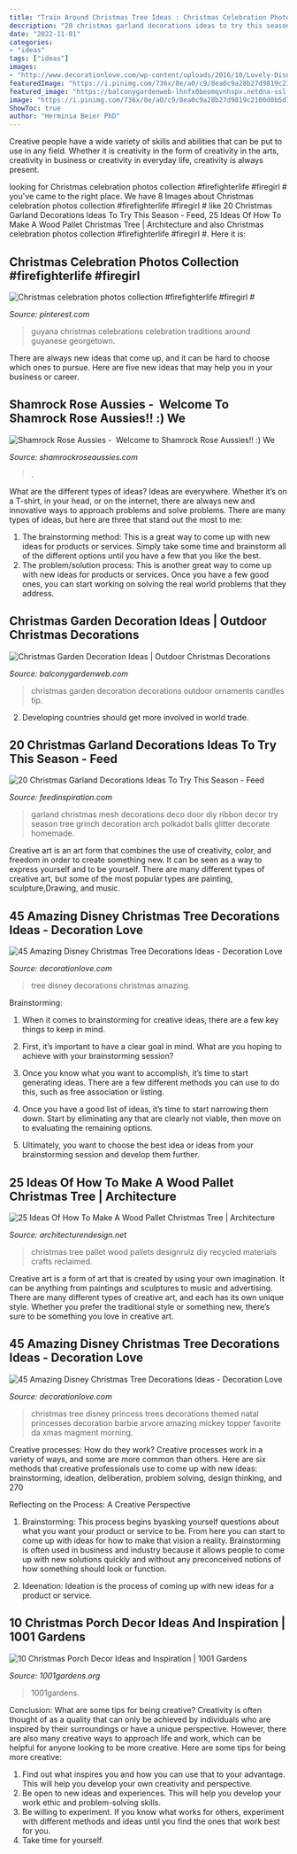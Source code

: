 ```yaml
---
title: "Train Around Christmas Tree Ideas : Christmas Celebration Photos Collection #firefighterlife #firegirl #"
description: "20 christmas garland decorations ideas to try this season"
date: "2022-11-01"
categories:
- "ideas"
tags: ["ideas"]
images:
- "http://www.decorationlove.com/wp-content/uploads/2016/10/Lovely-Disney-Chirstmas-Tree-Design.jpg"
featuredImage: "https://i.pinimg.com/736x/8e/a0/c9/8ea0c9a28b27d9819c2100d0b5d7384a--guyana-christmas-traditions.jpg"
featured_image: "https://balconygardenweb-lhnfx0beomqvnhspx.netdna-ssl.com/wp-content/uploads/2015/12/garden-christmas-decoration-1_mini.jpg"
image: "https://i.pinimg.com/736x/8e/a0/c9/8ea0c9a28b27d9819c2100d0b5d7384a--guyana-christmas-traditions.jpg"
ShowToc: true
author: "Herminia Beier PhD"
---
```



Creative people have a wide variety of skills and abilities that can be put to use in any field. Whether it is creativity in the form of creativity in the arts, creativity in business or creativity in everyday life, creativity is always present.

	

		
looking for Christmas celebration photos collection #firefighterlife #firegirl # you've came to the right place. We have 8 Images about Christmas celebration photos collection #firefighterlife #firegirl # like 20 Christmas Garland Decorations Ideas To Try This Season - Feed, 25 Ideas Of How To Make A Wood Pallet Christmas Tree | Architecture and also Christmas celebration photos collection #firefighterlife #firegirl #. Here it is:
		
    
## Christmas Celebration Photos Collection #firefighterlife #firegirl #

<img loading=lazy src="https://i.pinimg.com/736x/8e/a0/c9/8ea0c9a28b27d9819c2100d0b5d7384a--guyana-christmas-traditions.jpg" onerror="this.onerror=null;this.src='https://tse3.mm.bing.net/th?id=OIP.w9kI2eZq-s2qGokmFGcFawHaE-&amp;pid=15.1';" alt="Christmas celebration photos collection #firefighterlife #firegirl #">

_Source: pinterest.com_

>guyana christmas celebrations celebration traditions around guyanese georgetown. 

	

There are always new ideas that come up, and it can be hard to choose which ones to pursue. Here are five new ideas that may help you in your business or career.

    
## Shamrock Rose Aussies - ﻿﻿﻿ Welcome To Shamrock Rose Aussies!! :) We

<img loading=lazy src="http://shamrockroseaussies.com/yahoo_site_admin/assets/images/DSC_0296.114214106_std.jpg" onerror="this.onerror=null;this.src='https://tse4.mm.bing.net/th?id=OIP.um2zJdqZFnwdoex8ekB5jgHaEV&amp;pid=15.1';" alt="Shamrock Rose Aussies - ﻿﻿﻿ Welcome to Shamrock Rose Aussies!! :) We">

_Source: shamrockroseaussies.com_

>. 

	

What are the different types of ideas?
Ideas are everywhere. Whether it’s on a T-shirt, in your head, or on the internet, there are always new and innovative ways to approach problems and solve problems. 
There are many types of ideas, but here are three that stand out the most to me: 
1. The brainstorming method: This is a great way to come up with new ideas for products or services. Simply take some time and brainstorm all of the different options until you have a few that you like the best.
2. The problem/solution process: This is another great way to come up with new ideas for products or services. Once you have a few good ones, you can start working on solving the real world problems that they address. 

    
## Christmas Garden Decoration Ideas | Outdoor Christmas Decorations

<img loading=lazy src="https://balconygardenweb-lhnfx0beomqvnhspx.netdna-ssl.com/wp-content/uploads/2015/12/garden-christmas-decoration-1_mini.jpg" onerror="this.onerror=null;this.src='https://tse2.mm.bing.net/th?id=OIP.TR2PZMfUVvHiEKOQKLEmkwHaJ4&amp;pid=15.1';" alt="Christmas Garden Decoration Ideas | Outdoor Christmas Decorations">

_Source: balconygardenweb.com_

>christmas garden decoration decorations outdoor ornaments candles tip. 

	

2. Developing countries should get more involved in world trade.

    
## 20 Christmas Garland Decorations Ideas To Try This Season - Feed

<img loading=lazy src="http://feedinspiration.com/wp-content/uploads/2016/09/Christmas-deco-mesh-garland.jpg" onerror="this.onerror=null;this.src='https://tse4.mm.bing.net/th?id=OIP.5QtrLBS9EHshrg-Ru5ILkQHaJ4&amp;pid=15.1';" alt="20 Christmas Garland Decorations Ideas To Try This Season - Feed">

_Source: feedinspiration.com_

>garland christmas mesh decorations deco door diy ribbon decor try season tree grinch decoration arch polkadot balls glitter decorate homemade. 

	

Creative art is an art form that combines the use of creativity, color, and freedom in order to create something new. It can be seen as a way to express yourself and to be yourself. There are many different types of creative art, but some of the most popular types are painting, sculpture,Drawing, and music.

    
## 45 Amazing Disney Christmas Tree Decorations Ideas - Decoration Love

<img loading=lazy src="http://www.decorationlove.com/wp-content/uploads/2016/10/Lovely-Disney-Chirstmas-Tree-Design.jpg" onerror="this.onerror=null;this.src='https://tse2.mm.bing.net/th?id=OIP.eACM4MiHSDXYCeU5Hs0ZPwHaJ4&amp;pid=15.1';" alt="45 Amazing Disney Christmas Tree Decorations Ideas - Decoration Love">

_Source: decorationlove.com_

>tree disney decorations christmas amazing. 

	

Brainstorming:
1. When it comes to brainstorming for creative ideas, there are a few key things to keep in mind.
2. First, it’s important to have a clear goal in mind. What are you hoping to achieve with your brainstorming session?

3. Once you know what you want to accomplish, it’s time to start generating ideas. There are a few different methods you can use to do this, such as free association or listing.

4. Once you have a good list of ideas, it’s time to start narrowing them down. Start by eliminating any that are clearly not viable, then move on to evaluating the remaining options.

5. Ultimately, you want to choose the best idea or ideas from your brainstorming session and develop them further.

    
## 25 Ideas Of How To Make A Wood Pallet Christmas Tree | Architecture

<img loading=lazy src="http://cdn.architecturendesign.net/wp-content/uploads/2015/12/AD-Ideas-Of-How-To-Make-A-Wood-Pallet-Christmas-Tree-09.jpg" onerror="this.onerror=null;this.src='https://tse1.mm.bing.net/th?id=OIP.YjohLP2DVnOCLXesleguyQHaKE&amp;pid=15.1';" alt="25 Ideas Of How To Make A Wood Pallet Christmas Tree | Architecture">

_Source: architecturendesign.net_

>christmas tree pallet wood pallets designrulz diy recycled materials crafts reclaimed. 

	

Creative art is a form of art that is created by using your own imagination. It can be anything from paintings and sculptures to music and advertising. There are many different types of creative art, and each has its own unique style. Whether you prefer the traditional style or something new, there’s sure to be something you love in creative art.

    
## 45 Amazing Disney Christmas Tree Decorations Ideas - Decoration Love

<img loading=lazy src="http://www.decorationlove.com/wp-content/uploads/2016/10/Princess-Christmas-Tree-Ideas.jpg" onerror="this.onerror=null;this.src='https://tse3.mm.bing.net/th?id=OIP.0t3ICsGdJrUxytFvOfXVhAHaNK&amp;pid=15.1';" alt="45 Amazing Disney Christmas Tree Decorations Ideas - Decoration Love">

_Source: decorationlove.com_

>christmas tree disney princess trees decorations themed natal princesses decoration barbie arvore amazing mickey topper favorite da xmas magment morning. 

	

Creative processes: How do they work?
Creative processes work in a variety of ways, and some are more common than others. Here are six methods that creative professionals use to come up with new ideas: brainstorming, ideation, deliberation, problem solving, design thinking, and 270

Reflecting on the Process: A Creative Perspective

1. Brainstorming: This process begins byasking yourself questions about what you want your product or service to be. From here you can start to come up with ideas for how to make that vision a reality. Brainstorming is often used in business and industry because it allows people to come up with new solutions quickly and without any preconceived notions of how something should look or function.

2. Ideenation: Ideation is the process of coming up with new ideas for a product or service.

    
## 10 Christmas Porch Decor Ideas And Inspiration | 1001 Gardens

<img loading=lazy src="http://www.1001gardens.org/wp-content/uploads/2015/12/1001gardens.org-63166271129c419fa38445db5a929e17.jpg" onerror="this.onerror=null;this.src='https://tse4.mm.bing.net/th?id=OIP.i8QRMBxj-pEkoIXsOcxsywHaLH&amp;pid=15.1';" alt="10 Christmas Porch Decor Ideas and Inspiration | 1001 Gardens">

_Source: 1001gardens.org_

>1001gardens. 

	

Conclusion: What are some tips for being creative?
Creativity is often thought of as a quality that can only be achieved by individuals who are inspired by their surroundings or have a unique perspective. However, there are also many creative ways to approach life and work, which can be helpful for anyone looking to be more creative. Here are some tips for being more creative: 
1) Find out what inspires you and how you can use that to your advantage. This will help you develop your own creativity and perspective. 
2) Be open to new ideas and experiences. This will help you develop your work ethic and problem-solving skills. 
3) Be willing to experiment. If you know what works for others, experiment with different methods and ideas until you find the ones that work best for you. 
4) Take time for yourself.

